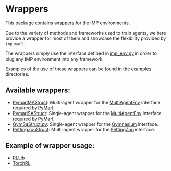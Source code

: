 # Wrappers

This package contains wrappers for the IMP environments.

Due to the variety of methods and frameworks used to train agents, we here provide a wrapper for most of them and showcase the flexibility provided by `imp_marl`.

The wrappers simply use the interface defined in [imp_env.py](../imp_env/imp_env.py) in order to plug any IMP environment into any framework.

Examples of the use of these wrappers can be found in the [examples](examples) directories.

## Available wrappers:
- [PymarlMAStruct](pymarl_wrapper/pymarl_wrap_ma_struct.py): Multi-agent wrapper for the [MultiAgentEnv](pymarl_wrapper/MultiAgentEnv.py) interface required by [PyMarl](pymarl_wrapper/README.md).
- [PymarlSAStruct](pymarl_wrapper/pymarl_wrap_sa_struct.py): Single-agent wrapper for the [MultiAgentEnv](SingleAgentEnv.py) interface required by [PyMarl](pymarl_wrapper/README.md).
- [GymSaStruct.py](gymnasium/gym_wrap_sa_struct.py): Single-agent wrapper for the [Gymnasium](https://gymnasium.farama.org/api/env/) interface.
- [PettingZooStruct](pettingzoo/pettingzoo_wrap_struct.py): Multi-agent wrapper for the [PettingZoo](https://pettingzoo.farama.org/) interface.

## Example of wrapper usage:
- [RLLib](examples/rllib/rllib_example.py)
- [TorchRL](examples/torchrl/torchrl_example.py)